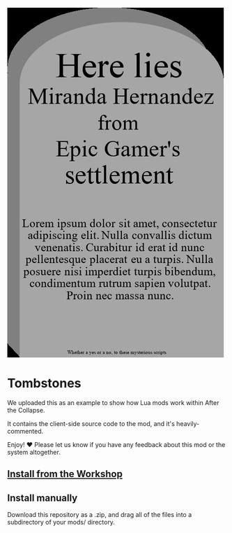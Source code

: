 ![](preview.png)
# Tombstones

We uploaded this as an example to show how Lua mods work within After the Collapse.

It contains the client-side source code to the mod, and it's heavily-commented.

Enjoy! ♥ Please let us know if you have any feedback about this mod or the system altogether.

## [Install from the Workshop](https://steamcommunity.com/sharedfiles/filedetails/?id=1541010614)

## Install manually

Download this repository as a .zip, and drag all of the files into a subdirectory of your mods/ directory.